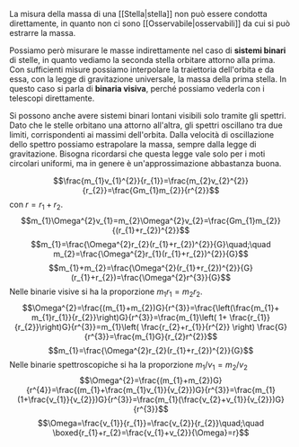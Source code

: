 La misura della massa di una [[Stella|stella]] non può essere condotta direttamente, in quanto non ci sono [[Osservabile|osservabili]] da cui si può estrarre la massa.

Possiamo però misurare le masse indirettamente nel caso di **sistemi binari** di stelle, in quanto vediamo la seconda stella orbitare attorno alla prima. Con sufficienti misure possiamo interpolare la traiettoria dell'orbita e da essa, con la legge di gravitazione universale, la massa della prima stella. In questo caso si parla di **binaria visiva**, perché possiamo vederla con i telescopi direttamente.

Si possono anche avere sistemi binari lontani visibili solo tramite gli spettri. Dato che le stelle orbitano una attorno all'altra, gli spettri oscillano tra due limiti, corrispondenti ai massimi dell'orbita. Dalla velocità di oscillazione dello spettro possiamo estrapolare la massa, sempre dalla legge di gravitazione. Bisogna ricordarsi che questa legge vale solo per i moti circolari uniformi, ma in genere è un'approssimazione abbastanza buona.

$$\frac{m_{1}v_{1}^{2}}{r_{1}}=\frac{m_{2}v_{2}^{2}}{r_{2}}=\frac{Gm_{1}m_{2}}{r^{2}}$$
con $r=r_{1}+r_{2}$.
$$m_{1}\Omega^{2}v_{1}=m_{2}\Omega^{2}v_{2}=\frac{Gm_{1}m_{2}}{(r_{1}+r_{2})^{2}}$$ $$m_{1}=\frac{\Omega^{2}r_{2}(r_{1}+r_{2})^{2}}{G}\quad;\quad m_{2}=\frac{\Omega^{2}r_{1}(r_{1}+r_{2})^{2}}{G}$$
$$m_{1}+m_{2}=\frac{\Omega^{2}(r_{1}+r_{2})^{2}}{G}(r_{1}+r_{2})=\frac{\Omega^{2}r^{3}}{G}$$
Nelle binarie visive si ha la proporzione $m_{1}r_{1}=m_{2}r_{2}$.
$$\Omega^{2}=\frac{(m_{1}+m_{2})G}{r^{3}}=\frac{\left(\frac{m_{1}+ m_{1}r_{1}}{r_{2}}\right)G}{r^{3}}=\frac{m_{1}\left( 1+ \frac{r_{1}}{r_{2}}\right)G}{r^{3}}=m_{1}\left( \frac{r_{2}+r_{1}}{r^{2}} \right) \frac{G}{r^{3}}=\frac{m_{1}G}{r_{2}r^{2}}$$
$$m_{1}=\frac{\Omega^{2}r_{2}(r_{1}+r_{2})^{2}}{G}$$
Nelle binarie spettroscopiche si ha la proporzione $m_1/v_1=m_{2}/v_{2}$ 
$$\Omega^{2}=\frac{(m_{1}+m_{2})G}{r^{4}}=\frac{(m_{1}+\frac{m_{1}v_{1}}{v_{2}})G}{r^{3}}=\frac{m_{1}(1+\frac{v_{1}}{v_{2}})G}{r^{3}}=\frac{m_{1}(\frac{v_{2}+v_{1}}{v_{2}})G}{r^{3}}$$
$$\Omega=\frac{v_{1}}{r_{1}}=\frac{v_{2}}{r_{2}}\quad;\quad \boxed{r_{1}+r_{2}=\frac{v_{1}+v_{2}}{\Omega}=r}$$

